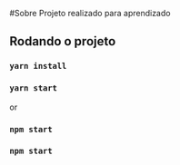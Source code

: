 #Sobre
Projeto realizado para aprendizado

## Rodando o projeto

### `yarn install`
### `yarn start`
or
### `npm start`
### `npm start`